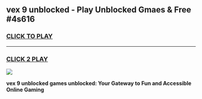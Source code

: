 
## vex 9 unblocked - Play Unblocked Gmaes & Free #4s616
<h3>
<a href="https://news.freeplayer.one?title=vex_9_unblocked&ref=03M">CLICK TO PLAY</a></h3>
<hr>

<h3>
<a href="https://news.freeplayer.one?title=vex_9_unblocked&ref=03M">CLICK 2 PLAY</a>
  
</h3>

<a href="https://news.freeplayer.one?title=vex_9_unblocked&ref=03M"><img src="https://clearcache.store/games.png"></a>


**vex 9 unblocked games unblocked: Your Gateway to Fun and Accessible Online Gaming**
